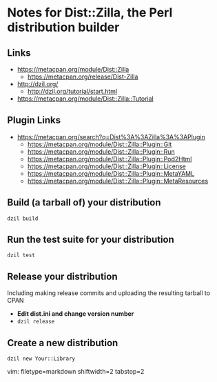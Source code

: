 # Notes for Dist::Zilla, the Perl distribution builder #

## Links ##
- https://metacpan.org/module/Dist::Zilla
  - https://metacpan.org/release/Dist-Zilla
- http://dzil.org/
  - http://dzil.org/tutorial/start.html
- https://metacpan.org/module/Dist::Zilla::Tutorial

## Plugin Links ##
- https://metacpan.org/search?q=Dist%3A%3AZilla%3A%3APlugin
  - https://metacpan.org/module/Dist::Zilla::Plugin::Git
  - https://metacpan.org/module/Dist::Zilla::Plugin::Run
  - https://metacpan.org/module/Dist::Zilla::Plugin::Pod2Html
  - https://metacpan.org/module/Dist::Zilla::Plugin::License
  - https://metacpan.org/module/Dist::Zilla::Plugin::MetaYAML
  - https://metacpan.org/module/Dist::Zilla::Plugin::MetaResources

## Build (a tarball of) your distribution ##
`dzil build`

## Run the test suite for your distribution ##
`dzil test`

## Release your distribution ##
Including making release commits and uploading the resulting tarball to CPAN
- **Edit dist.ini and change version number**
- `dzil release`

## Create a new distribution ##
`dzil new Your::Library`

vim: filetype=markdown shiftwidth=2 tabstop=2
